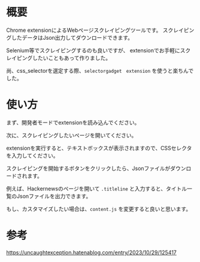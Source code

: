 # 概要

Chrome extensionによるWebページスクレイピングツールです。
スクレイピングしたデータはJson出力してダウンロードできます。

Selenium等でスクレイピングするのも良いですが、
extensionでお手軽にスクレイピングしたいこともあって作りました。

尚、css_selectorを選定する際、`selectorgadget　extension` を使うと楽ちんでした。

# 使い方

まず、開発者モードでextensionを読み込んでください。

次に、スクレイピングしたいページを開いてください。

extensionを実行すると、テキストボックスが表示されますので、CSSセレクタを入力してください。

スクレイピングを開始するボタンをクリックしたら、Jsonファイルがダウンロードされます。

例えば、Hackernewsのページを開いて `.titleline` と入力すると、タイトル一覧のJsonファイルを出力できます。

もし、カスタマイズしたい場合は、`content.js` を変更すると良いと思います。

# 参考

https://uncaughtexception.hatenablog.com/entry/2023/10/29/125417
